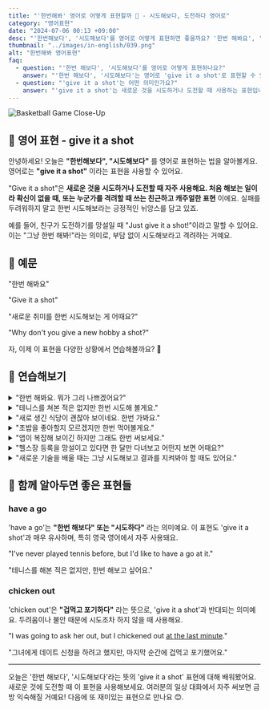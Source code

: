 ```yaml
---
title: "'한번해봐' 영어로 어떻게 표현할까 🎯 - 시도해보다, 도전하다 영어로"
category: "영어표현"
date: "2024-07-06 00:13 +09:00"
desc: "'한번해보다', '시도해보다'를 영어로 어떻게 표현하면 좋을까요? '한번 해봐요', '새로운 취미를 한번 시도해보는 게 어때요?' 등을 영어로 표현하는 법을 배워봅시다. 다양한 예문을 통해서 연습하고 본인의 표현으로 만들어 보세요."
thumbnail: "../images/in-english/039.png"
alt: "한번해봐 영어표현"
faq:
  - question: "'한번 해보다', '시도해보다'를 영어로 어떻게 표현하나요?"
    answer: "'한번 해보다', '시도해보다'는 영어로 'give it a shot'로 표현할 수 있습니다. 예를 들어, '한번 해봐요'는 'Give it a shot'로 말할 수 있습니다."
  - question: "'give it a shot'는 어떤 의미인가요?"
    answer: "'give it a shot'는 새로운 것을 시도하거나 도전할 때 사용하는 표현입니다. 처음 해보는 일에 대해 격려하거나, 실패를 두려워하지 말고 시도해보라는 긍정적인 뉘앙스를 담고 있습니다."
---
```


![Basketball Game Close-Up](../images/in-english/039-1.avif)

## 🌟 영어 표현 - give it a shot

안녕하세요! 오늘은 **"한번해보다", "시도해보다"** 를 영어로 표현하는 법을 알아볼게요. 영어로는 **"give it a shot"** 이라는 표현을 사용할 수 있어요.

"Give it a shot"은 **새로운 것을 시도하거나 도전할 때 자주 사용해요. 처음 해보는 일이라 확신이 없을 때, 또는 누군가를 격려할 때 쓰는 친근하고 캐주얼한 표현** 이에요. 실패를 두려워하지 말고 한번 시도해보라는 긍정적인 뉘앙스를 담고 있죠.

예를 들어, 친구가 도전하기를 망설일 때 "Just give it a shot!"이라고 말할 수 있어요. 이는 "그냥 한번 해봐!"라는 의미로, 부담 없이 시도해보라고 격려하는 거예요.

<script async src="https://pagead2.googlesyndication.com/pagead/js/adsbygoogle.js?client=ca-pub-1465612013356152"
     crossorigin="anonymous"></script>
<!-- engple-horizontal-ad -->

<ins class="adsbygoogle"
     style="display:block"
     data-ad-client="ca-pub-1465612013356152"
     data-ad-slot="2106896038"
     data-ad-format="auto"
     data-full-width-responsive="true"></ins>

<script>
     (adsbygoogle = window.adsbygoogle || []).push({});
</script>

## 📖 예문

"한번 해봐요"

"Give it a shot"

"새로운 취미를 한번 시도해보는 게 어때요?"

"Why don't you give a new hobby a shot?"

자, 이제 이 표현을 다양한 상황에서 연습해볼까요? 🎯

## 💬 연습해보기

<details>
<summary>"한번 해봐요. 뭐가 그리 나쁘겠어요?"</summary>
<span>"Just give it a shot, what's the worst that could happen?"</span>
</details>

<details>
<summary>"테니스를 쳐본 적은 없지만 한번 시도해 볼게요."</summary>
<span>"I've never played tennis, but I'll give it a shot."</span>
</details>

<details>
<summary>"새로 생긴 식당이 괜찮아 보이네요. 한번 가봐요."</summary>
<span>"The new restaurant looks interesting. Let's give it a shot."</span>
</details>

<details>
<summary>"초밥을 좋아할지 모르겠지만 한번 먹어볼게요."</summary>
<span>"I'm not sure I'll like sushi, but I'll give it a shot."</span>
</details>

<details>
<summary>"앱이 복잡해 보이긴 하지만 그래도 한번 써보세요."</summary>
<span>"The app seems complicated, but give it a shot anyway."</span>
</details>

<details>
<summary>"헬스장 등록을 망설이고 있다면 한 달만 다녀보고 어떤지 보면 어때요?"</summary>
<span>"If you're unsure about joining the gym, why not give it a shot for a month and see how you feel?"</span>
</details>

<details>
<summary>"새로운 기술을 배울 때는 그냥 시도해보고 결과를 지켜봐야 할 때도 있어요."</summary>
<span>"When it comes to <a href="/blog/in-english/245.learn/">learning</a> a new skill, sometimes you just have to give it a shot and see what happens."</span>
</details>

## 🤝 함께 알아두면 좋은 표현들

### have a go

'have a go'는 **"한번 해보다" 또는 "시도하다"** 라는 의미예요. 이 표현도 'give it a shot'과 매우 유사하며, 특히 영국 영어에서 자주 사용돼요.

"I've never played tennis before, but I'd like to have a go at it."

"테니스를 해본 적은 없지만, 한번 해보고 싶어요."

### chicken out

'chicken out'은 **"겁먹고 포기하다"** 라는 뜻으로, 'give it a shot'과 반대되는 의미예요. 두려움이나 불안 때문에 시도조차 하지 않을 때 사용해요.

"I was going to ask her out, but I chickened out [at the last minute](/blog/in-english/221.at-the-last-minute/)."

"그녀에게 데이트 신청을 하려고 했지만, 마지막 순간에 겁먹고 포기했어요."

---

오늘은 '한번 해보다', '시도해보다'라는 뜻의 'give it a shot' 표현에 대해 배워봤어요. 새로운 것에 도전할 때 이 표현을 사용해보세요. 여러분의 일상 대화에서 자주 써보면 금방 익숙해질 거예요! 다음에 또 재미있는 표현으로 만나요 😊.
